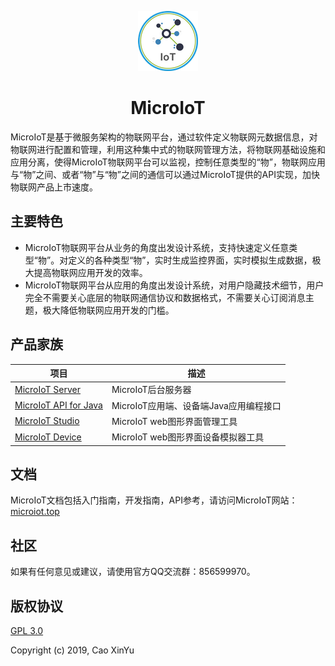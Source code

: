 <p align="center"><img src="https://github.com/MicroIoT/website/blob/master/src/statics/icons/favicon-96x96.png" alt="Logo"></p>
<h1 align="center">MicroIoT</h1>
MicroIoT是基于微服务架构的物联网平台，通过软件定义物联网元数据信息，对物联网进行配置和管理，利用这种集中式的物联网管理方法，将物联网基础设施和应用分离，使得MicroIoT物联网平台可以监视，控制任意类型的“物”，物联网应用与“物”之间、或者“物”与“物”之间的通信可以通过MicroIoT提供的API实现，加快物联网产品上市速度。

## 主要特色

- MicroIoT物联网平台从业务的角度出发设计系统，支持快速定义任意类型“物”。对定义的各种类型“物”，实时生成监控界面，实时模拟生成数据，极大提高物联网应用开发的效率。
- MicroIoT物联网平台从应用的角度出发设计系统，对用户隐藏技术细节，用户完全不需要关心底层的物联网通信协议和数据格式，不需要关心订阅消息主题，极大降低物联网应用开发的门槛。


## 产品家族

| 项目                                                        | 描述                                   |
| ----------------------------------------------------------- | -------------------------------------- |
| [MicroIoT Server](https://github.com/MicroIoT/iotplatform)  | MicroIoT后台服务器                     |
| [MicroIoT API for Java](https://github.com/MicroIoT/iotapi) | MicroIoT应用端、设备端Java应用编程接口 |
| [MicroIoT Studio](https://github.com/MicroIoT/studio)       | MicroIoT web图形界面管理工具           |
| [MicroIoT Device](https://github.com/MicroIoT/device)       | MicroIoT web图形界面设备模拟器工具     |

## 文档

MicroIoT文档包括入门指南，开发指南，API参考，请访问MicroIoT网站：[microiot.top](https://www.microiot.top)

## 社区

如果有任何意见或建议，请使用官方QQ交流群：856599970。

## 版权协议

[GPL 3.0](https://opensource.org/licenses/GPL-3.0)

Copyright (c) 2019, Cao XinYu

